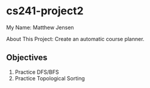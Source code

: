 # cs241-project2

My Name: Matthew Jensen

About This Project: Create an automatic course planner.

## Objectives
1. Practice DFS/BFS
2. Practice Topological Sorting
